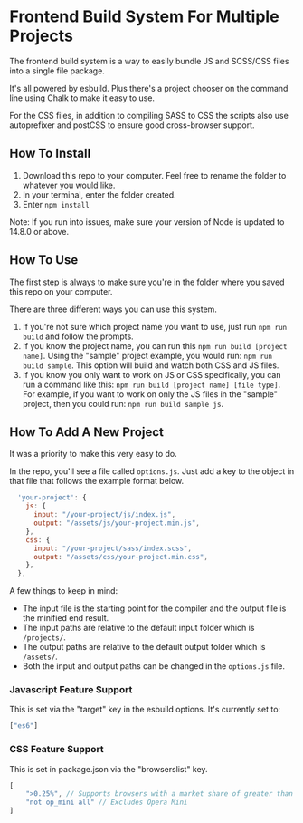 
# Frontend Build System For Multiple Projects

The frontend build system is a way to easily bundle JS and SCSS/CSS files into a single file package.

It's all powered by esbuild. Plus there's a project chooser on the command line using Chalk to make it easy to use.

For the CSS files, in addition to compiling SASS to CSS the scripts also use autoprefixer and postCSS to ensure good cross-browser support.

## How To Install

1. Download this repo to your computer. Feel free to rename the folder to whatever you would like.
2. In your terminal, enter the folder created.
3. Enter ```npm install ```

Note: If you run into issues, make sure your version of Node is updated to 14.8.0 or above.

## How To Use

The first step is always to make sure you're in the folder where you saved this repo on your computer. 

There are three different ways you can use this system.

1. If you're not sure which project name you want to use, just run ```npm run build``` and follow the prompts.
2. If you know the project name, you can run this ```npm run build [project name]```. Using the "sample" project example, you would run: ```npm run build sample```. This option will build and watch both CSS and JS files.
3. If you know you only want to work on JS or CSS specifically, you can run a command like this: ```npm run build [project name] [file type]```. For example, if you want to work on only the JS files in the "sample" project, then you could run: ```npm run build sample js```.

## How To Add A New Project
It was a priority to make this very easy to do.

In the repo, you'll see a file called ```options.js```. Just add a key to the object in that file that follows the example format below.

```js
  'your-project': {
    js: {
      input: "/your-project/js/index.js",
      output: "/assets/js/your-project.min.js",
    },
    css: {
      input: "/your-project/sass/index.scss",
      output: "/assets/css/your-project.min.css",
    },
  },
```

A few things to keep in mind:

* The input file is the starting point for the compiler and the output file is the minified end result.
* The input paths are relative to the default input folder which is ```/projects/```. 
* The output paths are relative to the default output folder which is ```/assets/```. 
* Both the input and output paths can be changed in the ```options.js``` file.


### Javascript Feature Support

This is set via the "target" key in the esbuild options. It's currently set to:

```js
["es6"]
```

### CSS Feature Support

This is set in package.json via the "browserslist" key.

```js
[
    ">0.25%", // Supports browsers with a market share of greater than 0.25%
    "not op_mini all" // Excludes Opera Mini
]
```
